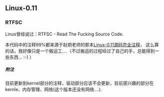 ## Linux-0.11 ##

### RTFSC ###
Linus曾经说过：RTFSC - Read The Fucking Source Code.

本代码中的注释99%都来源于赵炯老师的那本[Linux-0.11源码完全注释](http://book.douban.com/subject/1231236/)，
这么算的话，我好像只是一个搬运工....（不过搬运的过程经过了自己的手，总能得到一些东西... :-) ）

##### 附注 #####
目前更新到kernel部分的注释，驱动部分应该不会更新，目前感兴趣的部分在kernle、内存管理、网络(这个版本还没有网络....).
